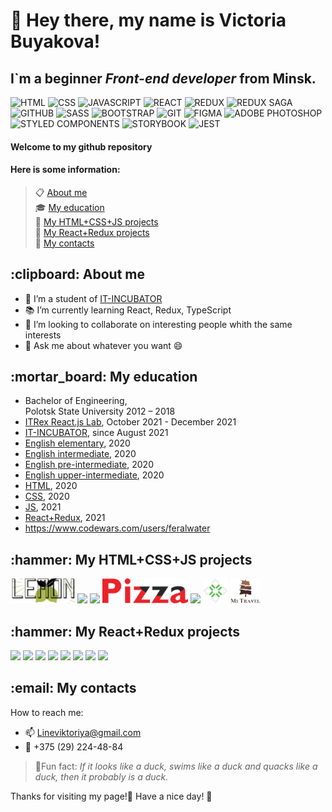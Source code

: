 # 👋 Hey there, my name is **Viсtoria Buyakova**!    
## I`m a beginner *Front-end developer* from Minsk.    
![HTML](https://img.shields.io/badge/-HTML-black?style=for-badge&logo=html5)
![CSS](https://img.shields.io/badge/-CSS-090909?style=for-badge&logo=css3)
![JAVASCRIPT](https://img.shields.io/badge/-JAVASCRIPT-090909?style=for-badge&logo=javascript)
![REACT](https://img.shields.io/badge/-REACT-090909?style=for-badge&logo=react)
![REDUX](https://img.shields.io/badge/-REDUX-090909?style=for-badge&logo=redux)
![REDUX SAGA](https://img.shields.io/badge/-REDUX_SAGA-090909?style=for-badge&logo=redux-saga)
![GITHUB](https://img.shields.io/badge/-GITHUB-090909?style=for-badge&logo=github)
![SASS](https://img.shields.io/badge/-SASS-090909?style=for-badge&logo=sass)
![BOOTSTRAP](https://img.shields.io/badge/-BOOTSTRAP-090909?style=for-badge&logo=bootstrap)
![GIT](https://img.shields.io/badge/-GIT-090909?style=for-badge&logo=git)
![FIGMA](https://img.shields.io/badge/-FIGMA-090909?style=for-badge&logo=figma)
![ADOBE PHOTOSHOP](https://img.shields.io/badge/-ADOBE_PHOTOSHOP-090909?style=for-badge&logo=adobe-photoshop)
![STYLED COMPONENTS](https://img.shields.io/badge/-STYLED_COMPONENTS-090909?style=for-badge&logo=styled-components)
![STORYBOOK](https://img.shields.io/badge/-STORYBOOK-090909?style=for-badge&logo=storybook)
![JEST](https://img.shields.io/badge/-JEST-090909?style=for-badge&logo=jest)

#### Welcome to my github repository
<!--
```
Here is some information [about me](https://www.google.by), [my projects](https://www.google.by), [contacts](https://www.google.by) and etc.
Maybe you wanna see my CV so 📝 here it is
See ya 👋.
```
-->
#### Here is some information:
> :clipboard: <a href="#about">About me</a>     
> :mortar_board: <a href="#education">My education</a>    
> :hammer: <a href="#projectshtml">My HTML+CSS+JS projects</a>  
> :hammer: <a href="#projects">My React+Redux projects</a>  
> :email: <a href="#contacts">My contacts</a>   

<h2 id="about">:clipboard: About me</h2>

- 🔭 I’m a student of [IT-INCUBATOR](https://it-incubator.by/)
- :books: I’m currently learning React, Redux, TypeScript
- 👯 I’m looking to collaborate on interesting people whith the same interests
- 💬 Ask me about whatever you want 😄

<h2 id="education">:mortar_board: My education</h2>

- Bachelor of Engineering,    
Polotsk State University
2012 – 2018 
- [ITRex React.js Lab](https://itrexgroup.com/), October 2021 - December 2021
- [IT-INCUBATOR](https://it-incubator.by/), since August 2021
- [English elementary](https://simpler.link/c/g0WAe), 2020
- [English intermediate](https://simpler.link/c/wdbee), 2020
- [English pre-intermediate](https://simpler.link/c/WLLkm), 2020
- [English upper-intermediate](https://simpler.link/c/EdneY#), 2020
- [HTML](https://www.sololearn.com/Certificate/1014-19144799/jpg), 2020
- [CSS](https://www.sololearn.com/Certificate/1023-19144799/jpg), 2020
- [JS](https://www.sololearn.com/certificates/course/en/19144799/1024/landscape/png), 2021
- [React+Redux](https://www.sololearn.com/Certificate/1097-19144799/jpg), 2021
- https://www.codewars.com/users/feralwater

<h2 id="projectshtml">:hammer: My HTML+CSS+JS projects</h2>

<a href="https://feralwater.github.io/Lemon/"><img height="40" src="https://github.com/Feralwater/Lemon/blob/main/img/lemon.png"></a>
<a href="https://feralwater.github.io/Sloohi-bar/"><img height="40" src="https://github.com/Feralwater/Sloohi-bar/blob/main/img/logo.png"></a>
<a href="https://feralwater.github.io/Logo_shop/"><img height="40" src="https://github.com/Feralwater/Logo_shop/blob/main/img/logodark.PNG"></a>
<a href="https://feralwater.github.io/pizza/"><img height="40" src="https://github.com/Feralwater/pizza/blob/main/img/logo.png"></a>
<a href="https://feralwater.github.io/smoothy/"><img height="40" src="https://github.com/Feralwater/smoothy/blob/main/img/logo.png"></a>
<a href="https://feralwater.github.io/beauty/"><img height="40" src="https://github.com/Feralwater/beauty/blob/main/img/logo.svg"></a>
<a href="https://feralwater.github.io/mi-travel/"><img height="40" src="https://github.com/Feralwater/mi-travel/blob/main/img/logo.png"></a>

<h2 id="projects">:hammer: My React+Redux projects</h2>

<a href="https://itrex-lab.vercel.app/sign-in"><img height="40" src="https://github.com/Feralwater/itrex-lab/blob/master/public/favicon.ico"></a>
<a href="https://startup-gitpage.vercel.app/"><img height="40" src="https://github.com/Feralwater/Startup-Summer-2021-Test-Task/blob/main/my-app/public/favicon.ico"></a>
<a href="https://exchange-rate-ksbpoexgy-feralwater.vercel.app/"><img height="40" src="https://github.com/Feralwater/exchange-rate/blob/main/my-app/public/favicon.ico"></a>
<a href="https://scandiweb-test-task-git-main-feralwater.vercel.app/"><img height="40" src="https://github.com/Feralwater/scandiweb-test-task/blob/main/public/favicon.ico"></a>
<a href="https://react-website-rho.vercel.app/"><img height="40" src="https://github.com/Feralwater/react-website/blob/main/my-app/public/favicon.ico"></a>
<a href="https://to-do-list-taupe-tau.vercel.app/"><img height="40" src="https://github.com/Feralwater/to-do-list/blob/main/my-app/public/favicon.ico"></a>
<a href="https://posts-board-application.vercel.app/"><img height="40" src="https://github.com/Feralwater/PostsBoard-Application/blob/main/public/favicon.ico"></a>
<a href="https://user-table.vercel.app/"><img height="40" src="https://github.com/Feralwater/user-table/blob/master/public/favicon.ico"></a>


<h2 id="contacts">:email: My contacts</h2>
How to reach me:   

- 📫 Lineviktoriya@gmail.com    
- :iphone: +375 (29) 224-48-84
<!-- ![](https://img.shields.io/badge/ail_me:-informational?style=for-badge&logo=gmail) -->

> 🦆Fun fact: _If it looks like a duck, swims like a duck and quacks like a duck, then it probably is a duck._


Thanks for visiting my page!:ghost: Have a nice day! :high_brightness:


